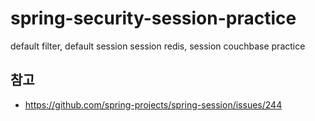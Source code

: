 # spring-security-session-practice
default filter, default session session redis, session couchbase practice

## 참고
- https://github.com/spring-projects/spring-session/issues/244
